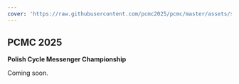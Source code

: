 ```yaml
---
cover: 'https://raw.githubusercontent.com/pcmc2025/pcmc/master/assets/splash.jpg'
---
```


## PCMC 2025

**Polish Cycle Messenger Championship**

Coming soon.